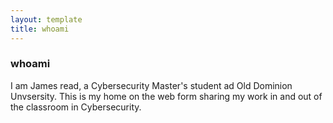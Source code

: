 ```yaml
---
layout: template
title: whoami
---
```


### whoami

I am James read, a Cybersecurity Master's student ad Old Dominion Unvsersity.
This is my home on the web form sharing my work in and out of the classroom in Cybersecurity.
